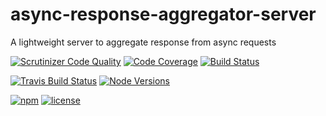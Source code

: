 async-response-aggregator-server
================================

A lightweight server to aggregate response from async requests

[![Scrutinizer Code Quality](https://scrutinizer-ci.com/g/yoanm/async-response-aggregator-server/badges/quality-score.png?b=master)](https://scrutinizer-ci.com/g/yoanm/async-response-aggregator-server/?branch=master) [![Code Coverage](https://scrutinizer-ci.com/g/yoanm/async-response-aggregator-server/badges/coverage.png?b=master)](https://scrutinizer-ci.com/g/yoanm/async-response-aggregator-server/?branch=master) [![Build Status](https://scrutinizer-ci.com/g/yoanm/async-response-aggregator-server/badges/build.png?b=master)](https://scrutinizer-ci.com/g/yoanm/async-response-aggregator-server/build-status/master)

[![Travis Build Status](https://img.shields.io/travis/yoanm/async-response-aggregator-server/master.svg?label=travis)](https://travis-ci.org/yoanm/async-response-aggregator-server) [![Node Versions](https://img.shields.io/badge/node-6-8892BF.svg)](https://nodejs.org)

[![npm](https://img.shields.io/npm/v/async-response-aggregator-server.svg)](https://www.npmjs.com/package/async-response-aggregator-server) [![license](https://img.shields.io/npm/l/async-response-aggregator-server.svg)](https://www.npmjs.com/package/async-response-aggregator-server)
